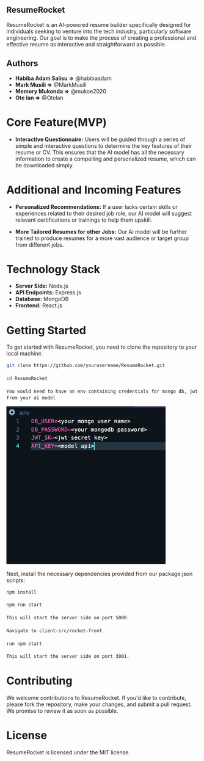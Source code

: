 ## ResumeRocket
ResumeRocket is an AI-powered resume builder specifically designed for individuals seeking to venture into the tech industry, particularly software engineering. Our goal is to make the process of creating a professional and effective resume as interactive and straightforward as possible.

## Authors

- **Habiba Adam Salisu =>** @habibaadam
- **Mark Musili =>** @MarkMusili
- **Memory Mukonda =>** @mukoe2020
- **Ote Ian =>** @Otelan

# Core Feature(MVP)
- **Interactive Questionnaire:** Users will be guided through a series of simple and interactive questions to determine the key features of their resume or CV. This ensures that the AI model has all the necessary information to create a compelling and personalized resume, which can be downloaded simply.


# Additional and Incoming Features
- **Personalized Recommendations:** If a user lacks certain skills or experiences related to their desired job role, our AI model will suggest relevant certifications or trainings to help them upskill.

- **More Tailored Resumes for other Jobs:** Our Ai model will be further trained to produce resumes for a more vast audience or target group from different jobs.

# Technology Stack

- **Server Side:** Node.js
- **API Endpoints:** Express.js
- **Database:** MongoDB
- **Frontend:** React.js

# Getting Started

To get started with ResumeRocket, you need to clone the repository to your local machine.

```bash
git clone https://github.com/yourusername/ResumeRocket.git

cd ResumeRocket

You would need to have an env containing credentials for mongo db, jwt signature and an api key
from your ai model
```
![env image](./env.png)

Next, install the necessary dependencies provided from our package.json scripts:

```bash
npm install

npm run start

This will start the server side on port 5000.

Navigate to client-src/rocket-front

run npm start

This will start the server side on port 3001.

```

# Contributing
We welcome contributions to ResumeRocket. If you'd like to contribute, please fork the repository, make your changes, and submit a pull request. We promise to review it as soon as possible.

# License
ResumeRocket is licensed under the MIT license.